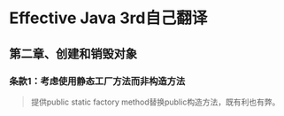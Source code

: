 # Effective Java 3rd自己翻译

## 第二章、创建和销毁对象
### 条款1：考虑使用静态工厂方法而非构造方法

> 提供public static factory method替换public构造方法，既有利也有弊。

















































